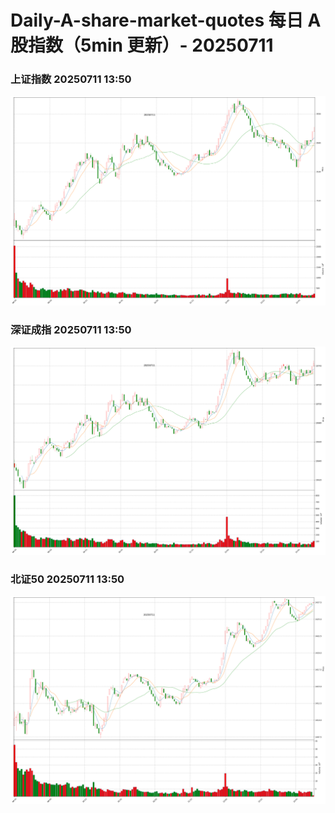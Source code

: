 
# Daily-A-share-market-quotes 每日 A 股指数（5min 更新）- 20250711

### 上证指数 20250711 13:50
![](./fig/2025/7/20250711-sh000001.png)

### 深证成指 20250711 13:50
![](./fig/2025/7/20250711-sz399001.png)

### 北证50 20250711 13:50
![](./fig/2025/7/20250711-bj899050.png)

